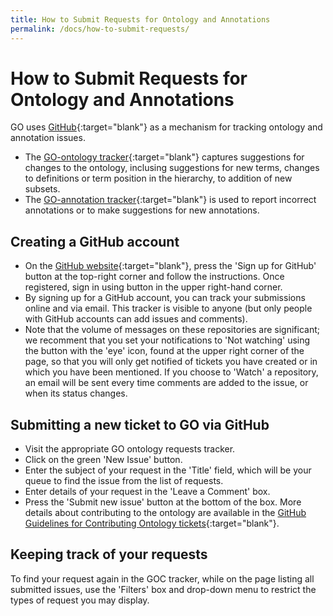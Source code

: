 ```yaml
---
title: How to Submit Requests for Ontology and Annotations
permalink: /docs/how-to-submit-requests/
---
```


# How to Submit Requests for Ontology and Annotations
GO uses [GitHub](https://github.com/){:target="blank"} as a mechanism for tracking ontology and annotation issues.
+ The [GO-ontology tracker](https://github.com/geneontology/go-ontology/issues){:target="blank"} captures suggestions for changes to the ontology, inclusing suggestions for new terms, changes to definitions or term position in the hierarchy, to addition of new subsets. 
+ The [GO-annotation tracker](https://github.com/geneontology/go-annotation){:target="blank"} is used to report incorrect annotations or to make suggestions for new annotations. 
 
## Creating a GitHub account

+ On the [GitHub website](https://github.com/){:target="blank"}, press the 'Sign up for GitHub' button at the top-right corner and follow  the instructions. Once registered, sign in using button in the upper right-hand corner. 
+ By signing up for a GitHub account, you can track your submissions online and via email. This tracker is visible to anyone (but only people with GitHub accounts can add issues and comments). 
+ Note that the volume of messages on these repositories are significant; we recomment that you set your notifications to 'Not watching' using the button with the 'eye' icon, found at the upper right corner of the page, so that you will only get notified of tickets you have created or in which you have been mentioned. If you choose to 'Watch' a repository, an email will be sent every time comments are added to the issue, or when its status changes.

## Submitting a new ticket to GO via GitHub

+ Visit the appropriate GO ontology requests tracker. 
+ Click on the green 'New Issue' button.
+ Enter the subject of your request in the 'Title' field, which will be your queue to find the issue from the list of requests.
+ Enter details of your request in the 'Leave a Comment' box. 
+ Press the 'Submit new issue' button at the bottom of the box.
More details about contributing to the ontology are available in the [GitHub Guidelines for Contributing Ontology tickets](https://github.com/geneontology/go-ontology/blob/master/CONTRIBUTING.md){:target="blank"}. 

## Keeping track of your requests
To find your request again in the GOC tracker, while on the page listing all submitted issues, use the 'Filters' box and drop-down menu to restrict the types of request you may display.

